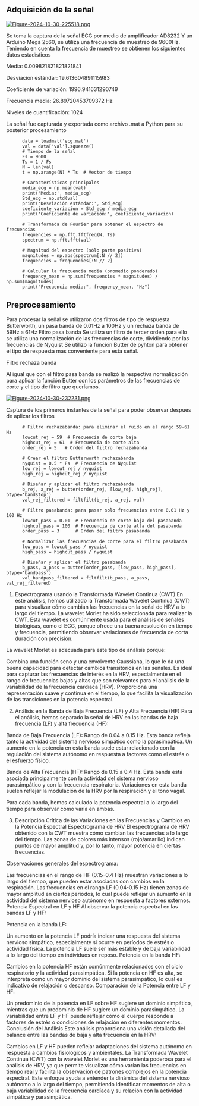 ## Adquisición de la señal

[![Figure-2024-10-30-225518.png](https://i.postimg.cc/sXgy03J2/Figure-2024-10-30-225518.png)](https://postimg.cc/wtZS18ZK)

Se toma la captura de la señal ECG por medio de amplificador AD8232 Y un Arduino Mega 2560, se utiliza una frecuencia de muestreo de 9600Hz.
Teniendo en cuenta la frecuencia de muestreo se obtienen los siguientes datos estadísticos 

Media: 0.009821821821821841

Desviación estándar: 19.613604891115983

Coeficiente de variación: 1996.941631290749

Frecuencia media: 26.89720453709372 Hz

Niveles de cuantificación: 1024 

La señal fue capturada y exportada como archivo .mat a Python para su posterior procesamiento 

          data = loadmat('ecg.mat')
          val = data['val'].squeeze()
          # Tiempo de la señal
          Fs = 9600
          Ts = 1 / Fs
          N = len(val)
          t = np.arange(N) * Ts  # Vector de tiempo
          
          # Características principales
          media_ecg = np.mean(val)
          print('Media:', media_ecg)
          Std_ecg = np.std(val)
          print('Desviación estándar:', Std_ecg)
          coeficiente_variacion = Std_ecg / media_ecg
          print('Coeficiente de variación:', coeficiente_variacion)
          
          # Transformada de Fourier para obtener el espectro de frecuencias
          frequencies = np.fft.fftfreq(N, Ts)
          spectrum = np.fft.fft(val)
          
          # Magnitud del espectro (sólo parte positiva)
          magnitudes = np.abs(spectrum[:N // 2])
          frequencies = frequencies[:N // 2]
          
          # Calcular la frecuencia media (promedio ponderado)
          frequency_mean = np.sum(frequencies * magnitudes) / np.sum(magnitudes)
          print("Frecuencia media:", frequency_mean, "Hz")

## Preprocesamiento
Para procesar la señal se utilizaron dos filtros de tipo de respuesta Butterworth, un pasa banda de 0.01Hz a 100Hz y un rechaza banda de 59Hz a 61Hz 
Filtro pasa banda 
Se utiliza un filtro de tercer orden para ello se utiliza una normalización de las frecuencias de corte, dividiendo por las frecuencias de Nyquist 
Se utilizo la función Butter de pyhton para obtener el tipo de respuesta mas conveniente para esta señal.

Filtro rechaza banda 

Al igual que con el filtro pasa banda se realizó la respectiva normalización para aplicar la función Butter con los parámetros de las frecuencias de corte y el tipo de filtro que queríamos. 

[![Figure-2024-10-30-232231.png](https://i.postimg.cc/4d2GDj8Q/Figure-2024-10-30-232231.png)](https://postimg.cc/wyNnJ4Y1)

Captura de los primeros instantes de la señal para poder observar después de aplicar los filtros 

          # Filtro rechazabanda: para eliminar el ruido en el rango 59-61 Hz
          lowcut_rej = 59  # Frecuencia de corte baja
          highcut_rej = 61  # Frecuencia de corte alta
          order_rej = 5   # Orden del filtro rechazabanda
          
          # Crear el filtro Butterworth rechazabanda
          nyquist = 0.5 * Fs  # Frecuencia de Nyquist
          low_rej = lowcut_rej / nyquist
          high_rej = highcut_rej / nyquist
          
          # Diseñar y aplicar el filtro rechazabanda
          b_rej, a_rej = butter(order_rej, [low_rej, high_rej], btype='bandstop')
          val_rej_filtered = filtfilt(b_rej, a_rej, val)
          
          # Filtro pasabanda: para pasar solo frecuencias entre 0.01 Hz y 100 Hz
          lowcut_pass = 0.01  # Frecuencia de corte baja del pasabanda
          highcut_pass = 100  # Frecuencia de corte alta del pasabanda
          order_pass = 3      # Orden del filtro pasabanda
          
          # Normalizar las frecuencias de corte para el filtro pasabanda
          low_pass = lowcut_pass / nyquist
          high_pass = highcut_pass / nyquist
          
          # Diseñar y aplicar el filtro pasabanda
          b_pass, a_pass = butter(order_pass, [low_pass, high_pass], btype='bandpass')
          val_bandpass_filtered = filtfilt(b_pass, a_pass, val_rej_filtered)




1. Espectrograma usando la Transformada Wavelet Continua (CWT)
En este análisis, hemos utilizado la Transformada Wavelet Continua (CWT) para visualizar cómo cambian las frecuencias en la señal de HRV a lo largo del tiempo. La wavelet Morlet ha sido seleccionada para realizar la CWT. Esta wavelet es comúnmente usada para el análisis de señales biológicas, como el ECG, porque ofrece una buena resolución en tiempo y frecuencia, permitiendo observar variaciones de frecuencia de corta duración con precisión.

La wavelet Morlet es adecuada para este tipo de análisis porque:

Combina una función seno y una envolvente Gaussiana, lo que le da una buena capacidad para detectar cambios transitorios en las señales.
Es ideal para capturar las frecuencias de interés en la HRV, especialmente en el rango de frecuencias bajas y altas que son relevantes para el análisis de la variabilidad de la frecuencia cardíaca (HRV).
Proporciona una representación suave y continua en el tiempo, lo que facilita la visualización de las transiciones en la potencia espectral.

2. Análisis en la Banda de Baja Frecuencia (LF) y Alta Frecuencia (HF)
Para el análisis, hemos separado la señal de HRV en las bandas de baja frecuencia (LF) y alta frecuencia (HF):

Banda de Baja Frecuencia (LF): Rango de 0.04 a 0.15 Hz. Esta banda refleja tanto la actividad del sistema nervioso simpático como la parasimpática. Un aumento en la potencia en esta banda suele estar relacionado con la regulación del sistema autónomo en respuesta a factores como el estrés o el esfuerzo físico.

Banda de Alta Frecuencia (HF): Rango de 0.15 a 0.4 Hz. Esta banda está asociada principalmente con la actividad del sistema nervioso parasimpático y con la frecuencia respiratoria. Variaciones en esta banda suelen reflejar la modulación de la HRV por la respiración y el tono vagal.

Para cada banda, hemos calculado la potencia espectral a lo largo del tiempo para observar cómo varía en ambas.

3. Descripción Crítica de las Variaciones en las Frecuencias y Cambios en la Potencia Espectral
Espectrograma de HRV
El espectrograma de HRV obtenido con la CWT muestra cómo cambian las frecuencias a lo largo del tiempo. Las zonas de colores más intensos (rojo/amarillo) indican puntos de mayor amplitud y, por lo tanto, mayor potencia en ciertas frecuencias.

Observaciones generales del espectrograma:

Las frecuencias en el rango de HF (0.15-0.4 Hz) muestran variaciones a lo largo del tiempo, que pueden estar asociadas con cambios en la respiración.
Las frecuencias en el rango LF (0.04-0.15 Hz) tienen zonas de mayor amplitud en ciertos periodos, lo cual puede reflejar un aumento en la actividad del sistema nervioso autónomo en respuesta a factores externos.
Potencia Espectral en LF y HF
Al observar la potencia espectral en las bandas LF y HF:

Potencia en la banda LF:

Un aumento en la potencia LF podría indicar una respuesta del sistema nervioso simpático, especialmente si ocurre en períodos de estrés o actividad física.
La potencia LF suele ser más estable y de baja variabilidad a lo largo del tiempo en individuos en reposo.
Potencia en la banda HF:

Cambios en la potencia HF están comúnmente relacionados con el ciclo respiratorio y la actividad parasimpática.
Si la potencia en HF es alta, se interpreta como un mayor dominio del sistema parasimpático, lo cual es indicativo de relajación o descanso.
Comparación de la Potencia entre LF y HF:

Un predominio de la potencia en LF sobre HF sugiere un dominio simpático, mientras que un predominio de HF sugiere un dominio parasimpático.
La variabilidad entre LF y HF puede reflejar cómo el cuerpo responde a factores de estrés o condiciones de relajación en diferentes momentos.
Conclusión del Análisis
Este análisis proporciona una visión detallada del balance entre las bandas de baja y alta frecuencia en la HRV:

Cambios en LF y HF pueden reflejar adaptaciones del sistema autónomo en respuesta a cambios fisiológicos y ambientales.
La Transformada Wavelet Continua (CWT) con la wavelet Morlet es una herramienta poderosa para el análisis de HRV, ya que permite visualizar cómo varían las frecuencias en tiempo real y facilita la observación de patrones complejos en la potencia espectral.
Este enfoque ayuda a entender la dinámica del sistema nervioso autónomo a lo largo del tiempo, permitiendo identificar momentos de alta o baja variabilidad de la frecuencia cardíaca y su relación con la actividad simpática y parasimpática.

